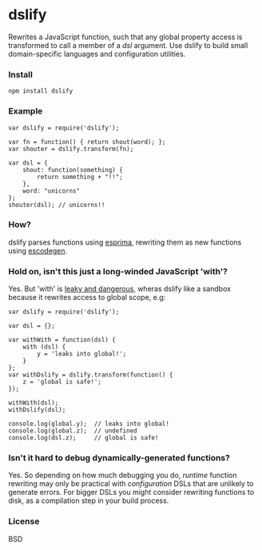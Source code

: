 # dslify

Rewrites a JavaScript function, such that any global property access is transformed to call a member of a _dsl_ argument. Use dslify to build small domain-specific languages and configuration utilities.

### Install

    npm install dslify

### Example

    var dslify = require('dslify');
    
    var fn = function() { return shout(word); };
    var shouter = dslify.transform(fn);
    
    var dsl = {
        shout: function(something) {
            return something + "!!";
        },
        word: "unicorns"
    };
    shouter(dsl); // unicorns!!

### How?
dslify parses functions using [esprima](https://github.com/ariya/esprima), rewriting them as new functions using  [escodegen](https://github.com/Constellation/escodegen).

### Hold on, isn't this just a long-winded JavaScript 'with'?
Yes. But 'with' is [leaky and dangerous](http://www.yuiblog.com/blog/2006/04/11/with-statement-considered-harmful/), wheras dslify like a sandbox because it rewrites access to global scope, e.g:

    var dslify = require('dslify');
    
    var dsl = {};
    
    var withWith = function(dsl) {
        with (dsl) {
            y = 'leaks into global!';
        }
    };
    var withDslify = dslify.transform(function() {
        z = 'global is safe!';
    });
    
    withWith(dsl);
    withDslify(dsl);
    
    console.log(global.y);  // leaks into global!
    console.log(global.z);  // undefined
    console.log(dsl.z);     // global is safe!

### Isn't it hard to debug dynamically-generated functions?
Yes. So depending on how much debugging you do, _runtime_ function rewriting may only be practical with _configuration_ DSLs that are unlikely to generate errors. For bigger DSLs you might consider rewriting functions to disk, as a compilation step in your build process.

### License
BSD
